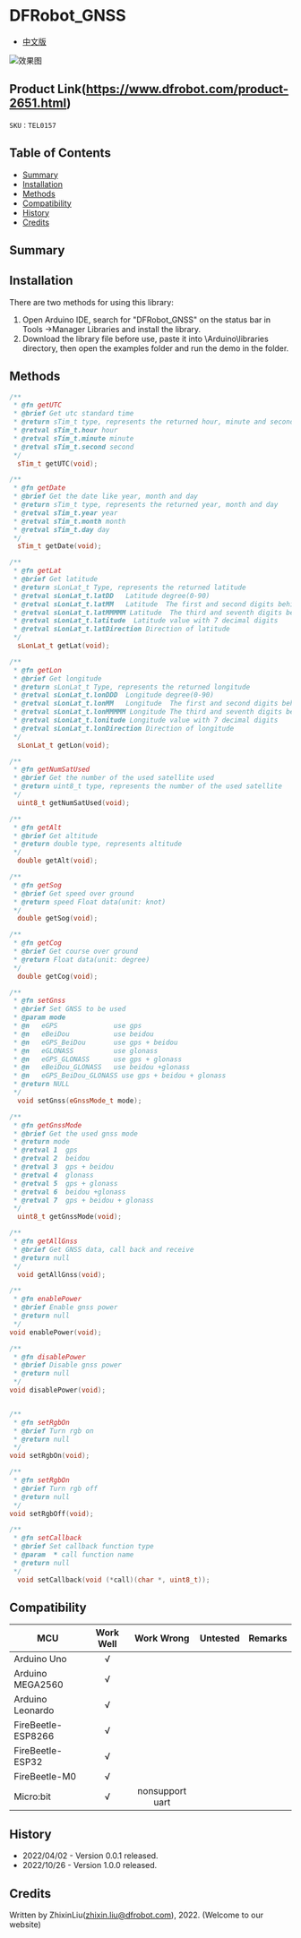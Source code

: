 # DFRobot_GNSS
- [中文版](./README_CN.md)


![效果图](resources/images/TEL0157.jpg)

## Product Link(https://www.dfrobot.com/product-2651.html)

    SKU：TEL0157

## Table of Contents

* [Summary](#Summary)
* [Installation](#Installation)
* [Methods](#Methods)
* [Compatibility](#Compatibility)
* [History](#History)
* [Credits](#Credits)

## Summary



## Installation
There are two methods for using this library:<br>
1. Open Arduino IDE, search for "DFRobot_GNSS" on the status bar in Tools ->Manager Libraries and install the library.<br>
2. Download the library file before use, paste it into \Arduino\libraries directory, then open the examples folder and run the demo in the folder.<br>

## Methods

```C++
/**
 * @fn getUTC
 * @brief Get utc standard time
 * @return sTim_t type, represents the returned hour, minute and second
 * @retval sTim_t.hour hour
 * @retval sTim_t.minute minute
 * @retval sTim_t.second second
 */
  sTim_t getUTC(void);

/**
 * @fn getDate
 * @brief Get the date like year, month and day
 * @return sTim_t type, represents the returned year, month and day
 * @retval sTim_t.year year
 * @retval sTim_t.month month
 * @retval sTim_t.day day
 */
  sTim_t getDate(void);

/**
 * @fn getLat
 * @brief Get latitude
 * @return sLonLat_t Type, represents the returned latitude 
 * @retval sLonLat_t.latDD   Latitude degree(0-90)
 * @retval sLonLat_t.latMM   Latitude  The first and second digits behind the decimal point 
 * @retval sLonLat_t.latMMMMM Latitude  The third and seventh digits behind the decimal point 
 * @retval sLonLat_t.latitude  Latitude value with 7 decimal digits 
 * @retval sLonLat_t.latDirection Direction of latitude 
 */
  sLonLat_t getLat(void);

/**
 * @fn getLon
 * @brief Get longitude 
 * @return sLonLat_t Type, represents the returned longitude 
 * @retval sLonLat_t.lonDDD  Longitude degree(0-90)
 * @retval sLonLat_t.lonMM   Longitude  The first and second digits behind the decimal point 
 * @retval sLonLat_t.lonMMMMM Longitude The third and seventh digits behind the decimal point 
 * @retval sLonLat_t.lonitude Longitude value with 7 decimal digits 
 * @retval sLonLat_t.lonDirection Direction of longitude 
 */
  sLonLat_t getLon(void);

/**
 * @fn getNumSatUsed
 * @brief Get the number of the used satellite used 
 * @return uint8_t type, represents the number of the used satellite
 */
  uint8_t getNumSatUsed(void);

/**
 * @fn getAlt
 * @brief Get altitude 
 * @return double type, represents altitude 
 */
  double getAlt(void);

/**
 * @fn getSog
 * @brief Get speed over ground 
 * @return speed Float data(unit: knot)
 */
  double getSog(void);

/**
 * @fn getCog
 * @brief Get course over ground 
 * @return Float data(unit: degree) 
 */
  double getCog(void);

/**
 * @fn setGnss
 * @brief Set GNSS to be used
 * @param mode
 * @n   eGPS              use gps
 * @n   eBeiDou           use beidou
 * @n   eGPS_BeiDou       use gps + beidou
 * @n   eGLONASS          use glonass
 * @n   eGPS_GLONASS      use gps + glonass
 * @n   eBeiDou_GLONASS   use beidou +glonass
 * @n   eGPS_BeiDou_GLONASS use gps + beidou + glonass
 * @return NULL
 */
  void setGnss(eGnssMode_t mode);

/**
 * @fn getGnssMode
 * @brief Get the used gnss mode
 * @return mode
 * @retval 1  gps
 * @retval 2  beidou
 * @retval 3  gps + beidou
 * @retval 4  glonass
 * @retval 5  gps + glonass
 * @retval 6  beidou +glonass
 * @retval 7  gps + beidou + glonass
 */
  uint8_t getGnssMode(void);

/**
 * @fn getAllGnss
 * @brief Get GNSS data, call back and receive 
 * @return null
 */
  void getAllGnss(void);

/**
 * @fn enablePower
 * @brief Enable gnss power
 * @return null
 */
void enablePower(void);

/**
 * @fn disablePower
 * @brief Disable gnss power
 * @return null
 */
void disablePower(void);


/**
 * @fn setRgbOn
 * @brief Turn rgb on 
 * @return null
 */
void setRgbOn(void);

/**
 * @fn setRgbOn
 * @brief Turn rgb off
 * @return null
 */
void setRgbOff(void);

/**
 * @fn setCallback
 * @brief Set callback function type 
 * @param  * call function name 
 * @return null
 */
  void setCallback(void (*call)(char *, uint8_t));

```

## Compatibility

MCU                | Work Well    |   Work Wrong    | Untested    | Remarks
------------------ | :----------: | :-------------: | :---------: | :----:
Arduino Uno        |      √       |                 |             |
Arduino MEGA2560   |      √       |                 |             |
Arduino Leonardo   |      √       |                 |             |
FireBeetle-ESP8266 |      √       |                 |             |
FireBeetle-ESP32   |      √       |                 |             |
FireBeetle-M0      |      √       |                 |             |
Micro:bit          |      √       | nonsupport uart |             |


## History

- 2022/04/02 - Version 0.0.1 released.
- 2022/10/26 - Version 1.0.0 released.

## Credits

Written by ZhixinLiu(zhixin.liu@dfrobot.com), 2022. (Welcome to our website)
